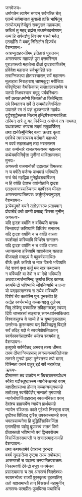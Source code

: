 जनमेजयः-  
धर्मागतेन त्यागेन भगवन् सर्वमस्ति चेत्  
एतन्मे सर्वमाचक्ष्व कुशलो ह्यसि भाषितुम्  
तस्योञ्छवृत्तेर्यद्वृत्तं सक्तुदानं महाफलम्  
कथितं तु महद् ब्रह्मंस् तथ्यमेतदसंशयम्  
कथं हि सर्वयज्ञेषु निश्चयः परमो भवेत्  
एतदर्हसि मे वक्तुं निखिलेन द्विजर्षभ  
वैशम्पायनः-  
अत्राप्युदाहरन्तीमम् इतिहासं पुरातनम्  
अगस्त्यस्य महायज्ञे पुरा वृत्तमरिन्दम  
पुराऽगस्त्यो महातेजा दीक्षां द्वादशवार्षिकीम्  
प्रविवेश महाराज सर्वभूतहिते रतः  
तत्राग्निकल्पा होतारश्चासन् सर्वे महात्मनः  
मूलाहारा निराहाराश् चाश्मकुट्टा मरीचिपाः  
परिपृष्टिका वैघसिकास् सम्प्रक्षालास्तथैव च  
यतयो भिक्षवश्चात्र बभूवुः पर्यवस्थिताः  
सर्वे प्रत्यक्षधर्माणो जितक्रोधा जितेन्द्रियाः  
दमे स्थिताश्च सर्वे ते दम्भमोहविवर्जिताः  
उपासते स्म तं यज्ञं भुञ्जनास्ते महर्षयः  
वृद्धैश्शुद्धैस्तथा नित्यम् इन्द्रियैश्चाप्यवाहिताः  
तस्मिन् सत्रे तु यत् किञ्चित् अयोग्यं तत्र नाभवत्  
यथाशक्त्या भगवता तदन्नं समुपार्जितम्  
तथा ह्यनेकैर्मुनिभिर् बहवः क्रतवः कृताः  
एवंविधे त्वगस्त्यस्य वर्तमाने महाध्वरे  
न ववर्ष सहस्राक्षस् तदा भरतसत्तम  
ततः कर्मान्तरे राजन्नगस्त्यस्य महात्मनः  
कथेयमभिनिर्वृत्ता मुनीनां भावितात्मनाम्  
मुनयः-  
अगस्त्यो यजमानोसौ ददात्यन्नं विमत्सरः  
न च वर्षति पर्जन्यः कथमन्नं भविष्यति  
सत्रं चेदं महद्विप्रा मुनेर्द्वादशवार्षिकम्  
न हि वर्षति देवश्च वर्षाण्येतानि द्वादश  
एतद्भवन्तस्सञ्चिन्त्य महर्षेरस्य धीमतः  
अगस्त्यस्यातितपसः कर्तुमर्हन्त्यनुग्रहम्  
वैशम्पायनः-  
इत्येवमुक्ते वचने ततोऽगस्त्यः प्रतापवान्  
प्रोवाचेदं वचो वाग्मी प्रसाद्य शिरसा मुनीन्  
अगस्त्यः-  
यदि द्वादश वर्षाणि न वर्षिष्यति वासवः  
चिन्तायज्ञं करिष्यामि विधिरेष सनातनः  
यदि द्वादश वर्षाणि न च वर्षति वासवः  
स्पर्शयज्ञं करिष्यामि विधिरेष सनातनः  
यदि द्वादश वर्षाणि न च वर्षति वासवः  
ध्यानात्मना हरिष्यामि यज्ञानेतान् यतव्रतः  
बीजयज्ञो मयाऽयं वै बहुवर्षसमाचितः  
बीजैः कृतैः करिष्ये च नात्र विघ्नो भविष्यति  
नेदं शक्यं वृथा कर्तुं मम सत्रं कथञ्चन  
न वर्षिष्यति वा देवो न वा देवो भविष्यति  
अथवाऽभ्यर्थनामिन्द्रः कुर्यान्न त्विह कामतः  
स्वयमिन्द्रो भविष्यामि जीवयिष्यामि च प्रजाः  
यो यदाहारदानश्च स तथैव भविष्यति  
विशेषं चैव कर्तास्मि पुनः पुनरतीव हि  
अद्येह स्वर्णमभ्येतु यच्चान्यद्वसु दुर्लभम्  
त्रिषु लोकेषु यच्चास्ति तदिहागच्छतु स्वयम्  
दिवि चाप्सरसां सङ्घास् सगन्धर्वास्सकिन्नराः  
विश्वावसुश्च ये चान्ये ते च युष्मानुपासताम्  
उत्तरेभ्यः कुरुभ्यश्च यत् किञ्चिद्वसु विद्यते  
सर्वं तदिह यज्ञे मे स्वयमेवोपतिष्ठताम्  
स्वर्गस्स्वर्गसदश्चैव धर्मश्च स्वयमेव तु  
वैशम्पायनः-  
इत्युक्ते सर्वमेवैतद् अभवत् तस्य धीमतः  
तस्य दीप्ताग्निमहसस् त्वगस्त्यस्यातितेजसः  
ततस्ते मुनयो हृष्टा मुनेस्तस्य तपो बलम्  
विस्मिता वचनं प्राहुर् इदं सर्वे महार्थवत्  
ऋषयः-  
प्रीतास्स्म तव वाक्येन न त्विच्छामस्तपोधन  
स्वैरेव यज्ञैस्तुष्टास्स्म न्यायेनेच्छामहे वयम्  
यज्ञदीक्षास्तथा होमान् यच्चान्यन्मृगयामहे  
तन्नोऽस्तु स्वर्गदैर्यज्ञैर् नान्यतो मृगयामहे  
न्यायेनोपार्जिताहारास् स्वकर्मनिरता वयम्  
देवांश्च ब्रह्मचर्येण न्यायेन प्रार्थयामहे  
न्यायेन रञ्जिताः काले गृहेभ्यो निस्सृता वयम्  
दृष्टैश्च विधिवद् द्वारैस् तपस्तप्स्यामहे वयम्  
भवतस्सम्यगेषा हि बुद्धिर्हिंसाविवर्जिता  
एतामहिंसा यज्ञेषु ब्रूयास्त्वं सततं विभो  
प्रीतास्ततो भविष्यामो वयं द्विजवरोत्तम  
विसर्जितास्समाप्तौ च सत्रादस्माद्व्रजामहि  
वैशम्पायनः-  
तथा कथयतामेवं देवराजः पुरन्दरः  
ववर्ष सुमहातेजा दृष्ट्वा तस्य तपोबलम्  
आसमाप्तौ च यज्ञस्य तस्यामितपराक्रमः  
निकामवर्षी देवेन्द्रो बभूव जनमेजय  
प्रसादयामास च तम् अगस्त्यं त्रिदशेश्वरः  
स्वयमभ्येत्य राजर्षे पुरस्कृत्य बृहस्पतिम्  
ततो यज्ञसमाप्तौ तान् विससर्ज महामुनीन्  
अगस्त्यः परमप्रीतः पूजयित्वा यथाविधि   
